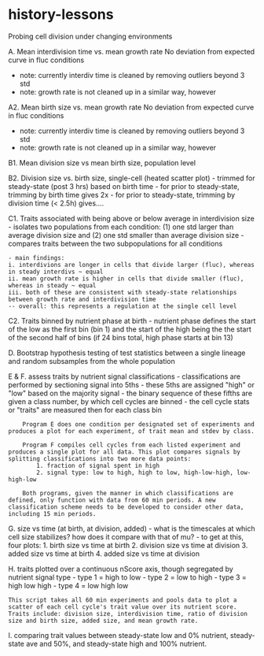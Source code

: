 # history-lessons
Probing cell division under changing environments


A. Mean interdivision time vs. mean growth rate
   No deviation from expected curve in fluc conditions
   - note: currently interdiv time is cleaned by removing outliers beyond 3 std
   - note: growth rate is not cleaned up in a similar way, however

A2. Mean birth size vs. mean growth rate
   No deviation from expected curve in fluc conditions
   - note: currently interdiv time is cleaned by removing outliers beyond 3 std
   - note: growth rate is not cleaned up in a similar way, however


B1. Mean division size vs mean birth size, population level


B2. Division size vs. birth size, single-cell (heated scatter plot)
	- trimmed for steady-state (post 3 hrs) based on birth time
	- for prior to steady-state, trimming by birth time gives 2x
	- for prior to steady-state, trimming by division time (< 2.5h) gives....


C1. Traits associated with being above or below average in interdivision size
	- isolates two populations from each condition: (1) one std larger than average division size and (2) one std smaller than average division size
	- compares traits between the two subpopulations for all conditions

	- main findings:
	i. interdivions are longer in cells that divide larger (fluc), whereas in steady interdivs ~ equal
	ii. mean growth rate is higher in cells that divide smaller (fluc), whereas in steady ~ equal
	iii. both of these are consistent with steady-state relationships between growth rate and interdivision time
	-- overall: this represents a regulation at the single cell level


C2. Traits binned by nutrient phase at birth
	- nutrient phase defines the start of the low as the first bin (bin 1) and the start of the high being the the start of the second half of bins (if 24 bins total, high phase starts at bin 13) 



D. Bootstrap hypothesis testing of test statistics between a single lineage and random subsamples from the whole population


E & F. assess traits by nutrient signal classifications
		- classifications are performed by sectioning signal into 5ths
		- these 5ths are assigned "high" or "low" based on the majority signal
		- the binary sequence of these fifths are given a class number, by which cell cycles are binned
		- the cell cycle stats or "traits" are measured then for each class bin

		Program E does one condition per designated set of experiments and produces a plot for each experiment, of trait mean and stdev by class.

		Program F compiles cell cycles from each listed experiment and produces a single plot for all data. This plot compares signals by splitting classifications into two more data points:
			1. fraction of signal spent in high
			2. signal type: low to high, high to low, high-low-high, low-high-low

		Both programs, given the manner in which classifications are defined, only function with data from 60 min periods. A new classification scheme needs to be developed to consider other data, including 15 min periods.



G. size vs time (at birth, at division, added)
	- what is the timescales at which cell size stabilizes? how does it compare with that of mu?
	- to get at this, four plots:
	1. birth size vs time at birth
	2. division size vs time at division
	3. added size vs time at birth
	4. added size vs time at division



H. traits plotted over a continuous nScore axis, though segregated by nutrient signal type
	- type 1 = high to low
	- type 2 = low to high
	- type 3 = high low high
	- type 4 = low high low

	This script takes all 60 min experiments and pools data to plot a scatter of each cell cycle's trait value over its nutrient score. Traits include: division size, interdivision time, ratio of division size and birth size, added size, and mean growth rate.



I. comparing trait values between steady-state low and 0% nutrient, steady-state ave and 50%, and steady-state high and 100% nutrient. 

